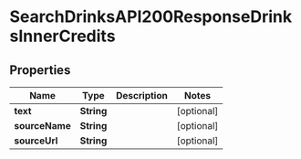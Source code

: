 

# SearchDrinksAPI200ResponseDrinksInnerCredits

## Properties

Name | Type | Description | Notes
------------ | ------------- | ------------- | -------------
**text** | **String** |  |  [optional]
**sourceName** | **String** |  |  [optional]
**sourceUrl** | **String** |  |  [optional]




